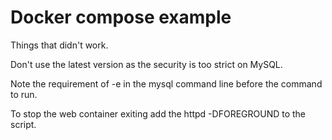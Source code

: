 # Docker compose example

Things that didn't work.

Don't use the latest version as the security is too strict on MySQL.

Note the requirement of -e in the mysql command line before the command to run.

To stop the web container exiting add the httpd -DFOREGROUND to the script.
